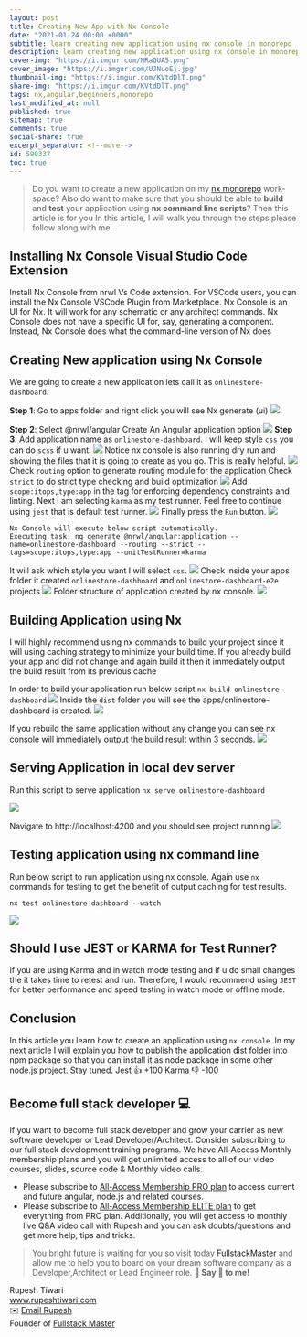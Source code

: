 ```yaml
---
layout: post
title: Creating New App with Nx Console
date: "2021-01-24 00:00 +0000"
subtitle: learn creating new application using nx console in monorepo
description: learn creating new application using nx console in monorepo
cover-img: "https://i.imgur.com/NRaQUA5.png"
cover_image: "https://i.imgur.com/UJNuoEj.jpg"
thumbnail-img: "https://i.imgur.com/KVtdDlT.png"
share-img: "https://i.imgur.com/KVtdDlT.png"
tags: nx,angular,beginners,monorepo
last_modified_at: null
published: true
sitemap: true
comments: true
social-share: true
excerpt_separator: <!--more-->
id: 590337
toc: true
---
```


> Do you want to create a new application on my [nx monorepo](https://nx.dev/)
> work-space? Also do want to make sure that you should be able to **build** and
> **test** your application using **nx command line scripts**? Then this article
> is for you In this article, I will walk you through the steps please follow
> along with me.

## Installing Nx Console Visual Studio Code Extension

Install Nx Console from nrwl Vs Code extension. For VSCode users, you can
install the Nx Console VSCode Plugin from Marketplace. Nx Console is an UI for
Nx. It will work for any schematic or any architect commands. Nx Console does
not have a specific UI for, say, generating a component. Instead, Nx Console
does what the command-line version of Nx does

## Creating New application using Nx Console

We are going to create a new application lets call it as
`onlinestore-dashboard`.

**Step 1**: Go to apps folder and right click you will see Nx generate (ui)
![](https://i.imgur.com/oetweVY.png)

**Step 2**: Select @nrwl/angular Create An Angular application option
![](https://i.imgur.com/duL1LwE.png) **Step 3**: Add application name as
`onlinestore-dashboard`. I will keep style `css` you can do `scss` if u want.
![](https://i.imgur.com/TnRHUtu.png) Notice nx console is also running dry run
and showing the files that it is going to create as you go. This is really
helpful. ![](https://i.imgur.com/YuBEmBZ.png) Check `routing` option to generate
routing module for the application Check `strict` to do strict type checking and
build optimization ![](https://i.imgur.com/Jqsbx3Q.png) Add
`scope:itops,type:app` in the tag for enforcing dependency constraints and
linting. Next I am selecting `karma` as my test runner. Feel free to continue
using `jest` that is default test runner. ![](https://i.imgur.com/Pgbrlvv.png)
Finally press the `Run` button. ![](https://i.imgur.com/6qkD0xS.png)

```shell=
Nx Console will execute below script automatically.
Executing task: ng generate @nrwl/angular:application --name=onlinestore-dashboard --routing --strict --tags=scope:itops,type:app --unitTestRunner=karma
```

It will ask which style you want I will select `css`.
![](https://i.imgur.com/oFdxsZ7.png) Check inside your apps folder it created
`onlinestore-dashboard` and `onlinestore-dashboard-e2e` projects
![](https://i.imgur.com/a8lOI4x.png) Folder structure of application created by
nx console. ![](https://i.imgur.com/1KMzB6n.png)

## Building Application using Nx

I will highly recommend using nx commands to build your project since it will
using caching strategy to minimize your build time. If you already build your
app and did not change and again build it then it immediately output the build
result from its previous cache

In order to build your application run below script
`nx build onlinestore-dashboard` ![](https://i.imgur.com/9d1eSz3.png) Inside the
`dist` folder you will see the apps/onlinestore-dashboard is created.
![](https://i.imgur.com/xqTO2BZ.png)

If you rebuild the same application without any change you can see nx console
will immediately output the build result within 3 seconds.
![](https://i.imgur.com/01WOXkW.png)

## Serving Application in local dev server

Run this script to serve application `nx serve onlinestore-dashboard`

![](https://i.imgur.com/66h4DrO.png)

Navigate to http://localhost:4200 and you should see project running
![](https://i.imgur.com/iTS5Wpg.png)

## Testing application using nx command line

Run below script to run application using nx console. Again use `nx` commands
for testing to get the benefit of output caching for test results.

`nx test onlinestore-dashboard --watch`

![](https://i.imgur.com/TrFv1Cu.png)

## Should I use JEST or KARMA for Test Runner?

If you are using Karma and in watch mode testing and if u do small changes the
it takes time to retest and run. Therefore, I would recommend using `JEST` for
better performance and speed testing in watch mode or offline mode.

## Conclusion

In this article you learn how to create an application using `nx console`. In my
next article I will explain you how to publish the application dist folder into
npm package so that you can install it as node package in some other node.js
project. Stay tuned. Jest :+1: +100 Karma :-1: -100

## Become full stack developer 💻

If you want to become full stack developer and grow your carrier as new software
developer or Lead Developer/Architect. Consider subscribing to our full stack
development training programs. We have All-Access Monthly membership plans and
you will get unlimited access to all of our video courses, slides, source code &
Monthly video calls.

- Please subscribe to
  [All-Access Membership PRO plan](https://www.fullstackmaster.net/pro) to
  access current and future angular, node.js and related courses.
- Please subscribe to
  [All-Access Membership ELITE plan](https://www.fullstackmaster.net/elite) to
  get everything from PRO plan. Additionally, you will get access to monthly
  live Q&A video call with Rupesh and you can ask doubts/questions and get more
  help, tips and tricks.

> You bright future is waiting for you so visit today
> [FullstackMaster](www.fullstackmaster.net) and allow me to help you to board
> on your dream software company as a Developer,Architect or Lead Engineer role.
**💖 Say 👋 to me!**

<div> 
Rupesh Tiwari </div><div>
<a href="https://www.rupeshtiwari.com"> www.rupeshtiwari.com</a> </div><div>
✉️ <a href="mailto:fullstackmaster1@gmail.com?subject=Hi"> Email Rupesh</a> </div><div>
Founder of <a href="https://www.fullstackmaster.net"> Fullstack Master</a></div><div>
</div>

